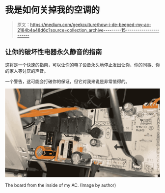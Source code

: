 # 我是如何关掉我的空调的

> 原文：<https://medium.com/geekculture/how-i-de-beeped-my-ac-2184b4a48d6c?source=collection_archive---------15----------------------->

## 让你的破坏性电器永久静音的指南

这将是一个快速的指南，可以让你的电子设备永久地停止发出让你、你的同事、你的家人等讨厌的声音。

一个警告，这可能会打破你的保证，但它对我来说是非常值得的。

![](img/1af11ef40361d0d176709f51adf35931.png)

The board from the inside of my AC. (Image by author)